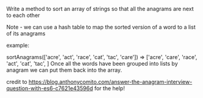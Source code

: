 Write a method to sort an array of strings so that all the anagrams are next to each other

Note - we can use a hash table to map the sorted version of a word to a list of its anagrams

example:

sortAnagrams(['acre', 'act', 'race', 'cat', 'tac', 'care'])
=> ['acre', 'care', 'race', 'act', 'cat', 'tac', ]
Once all the words have been grouped into lists by anagram we can put them back into the array.

credit to https://blog.anthonycomito.com/answer-the-anagram-interview-question-with-es6-c7621e43596d for the help!